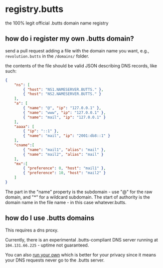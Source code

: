 registry.butts
==============

the 100% legit official .butts domain name registry

## how do i register my own .butts domain?
send a pull request adding a file with the domain name you want, e.g., `revolution.butts` in the `/domains/` folder.

the contents of the file should be valid JSON describing DNS records, like such: 
```json
{
    "ns": [
        { "host": "NS1.NAMESERVER.BUTTS." },
        { "host": "NS2.NAMESERVER.BUTTS." }
    ],
    "a": [
        { "name": "@", "ip": "127.0.0.1" },
        { "name": "www", "ip": "127.0.0.1" },
        { "name": "mail", "ip": "127.0.0.1" }
    ],
    "aaaa": [
        { "ip": "::1" },
        { "name": "mail", "ip": "2001:db8::1" }
    ],
    "cname":[
        { "name": "mail1", "alias": "mail" },
        { "name": "mail2", "alias": "mail" }
    ],
    "mx":[
        { "preference": 0, "host": "mail1" },
        { "preference": 10, "host": "mail2" }
    ]
}
```

The part in the "name" property is the subdomain - use "@" for the raw domain, and "*" for a wildcard subdomain.
The start of authority is the domain name in the file name - in this case whatever.butts.

## how do I use .butts domains

This requires a dns proxy.

Currently, there is an experimental .butts-compliant DNS server running at `104.131.66.225` - uptime not guaranteed.

You can also [run your own](https://www.npmjs.org/package/dotbutts) which is better for your privacy since it means your DNS requests never go to the .butts server.
